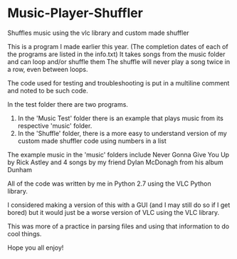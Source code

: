 # Music-Player-Shuffler
Shuffles music using the vlc library and custom made shuffler

This is a program I made earlier this year. (The completion dates of each of the programs are listed in the info.txt)
It takes songs from the music folder and can loop and/or shuffle them
The shuffle will never play a song twice in a row, even between loops.

The code used for testing and troubleshooting is put in a multiline comment and noted to be such code.

In the test folder there are two programs. 
1) In the 'Music Test' folder there is an example that plays music from its respective 'music' folder.
2) In the 'Shuffle' folder, there is a more easy to understand version of my custom made shuffler code using numbers in a list

The example music in the 'music' folders include Never Gonna Give You Up by Rick Astley and 4 songs by my friend Dylan McDonagh from his album Dunham

All of the code was written by me in Python 2.7 using the VLC Python library.

I considered making a version of this with a GUI (and I may still do so if I get bored) but it would just be a worse version of VLC using the VLC library.

This was more of a practice in parsing files and using that information to do cool things.

Hope you all enjoy!
